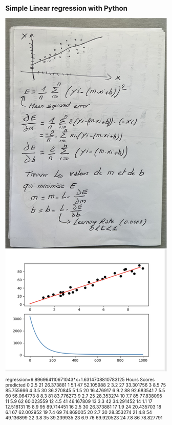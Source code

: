 <h2>Simple Linear regression with Python</h2>
<img src="captures/IMG-0777.jpg">
<img src="captures/plot.png">

regression=9.896964110671043*x+1.6314708810783125
Hours  Scores  predicted
0     2.5      21  26.373881
1     5.1      47  52.105988
2     3.2      27  33.301756
3     8.5      75  85.755666
4     3.5      30  36.270845
5     1.5      20  16.476917
6     9.2      88  92.683541
7     5.5      60  56.064773
8     8.3      81  83.776273
9     2.7      25  28.353274
10    7.7      85  77.838095
11    5.9      62  60.023559
12    4.5      41  46.167809
13    3.3      42  34.291452
14    1.1      17  12.518131
15    8.9      95  89.714451
16    2.5      30  26.373881
17    1.9      24  20.435703
18    6.1      67  62.002952
19    7.4      69  74.869005
20    2.7      30  28.353274
21    4.8      54  49.136899
22    3.8      35  39.239935
23    6.9      76  69.920523
24    7.8      86  78.827791